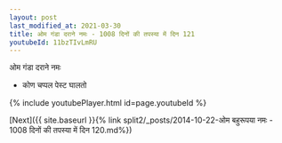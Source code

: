 ```yaml
---
layout: post
last_modified_at: 2021-03-30
title: ओम गंडा दराने नमः - 1008 दिनों की तपस्या में दिन 121
youtubeId: 11bzTIvLmRU
---
```

 
 
 ओम गंडा दराने नमः  
 
 -  कोण चप्पल पेस्ट घालतो 
 
  
 
  
 
 
 
 
 
 


{% include youtubePlayer.html id=page.youtubeId %}
 
[Next]({{ site.baseurl }}{% link  split2/_posts/2014-10-22-ओम बहुरूपया नमः - 1008 दिनों की तपस्या में दिन 120.md%})
 
